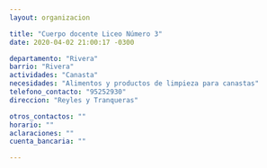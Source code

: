 ```yaml
---
layout: organizacion

title: "Cuerpo docente Liceo Número 3"
date: 2020-04-02 21:00:17 -0300

departamento: "Rivera"
barrio: "Rivera"
actividades: "Canasta"
necesidades: "Alimentos y productos de limpieza para canastas"
telefono_contacto: "95252930"
direccion: "Reyles y Tranqueras"

otros_contactos: ""
horario: ""
aclaraciones: ""
cuenta_bancaria: ""

---
```

